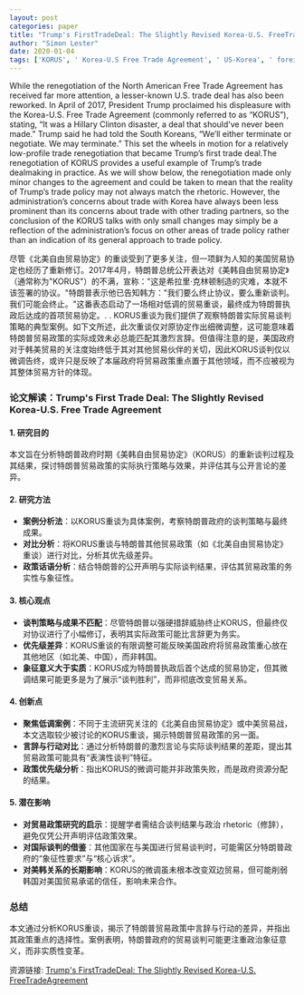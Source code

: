 ```yaml
---
layout: post
categories: paper
title: "Trump's FirstTradeDeal: The Slightly Revised Korea-U.S. FreeTradeAgreement"
author: "Simon Lester"
date: 2020-01-04
tags: ['KORUS', ' Korea-U.S Free Trade Agreement', ' US-Korea', ' foreign relations', ' Trump foreign policy', ' U.S.-Korea', ' Trade Expansion Act of 1962', ' Premium Pricing Policy for Global Innovative Drugs', ' Comprehensive and Progressive Agreement for Trans-Pacific partnership', ' ISDS', ' World Trade Organization', ' WTO']
---
```


While the renegotiation of the North American Free Trade Agreement has received far more attention, a lesser-known U.S. trade deal has also been reworked. In April of 2017, President Trump proclaimed his displeasure with the Korea-U.S. Free Trade Agreement (commonly referred to as “KORUS”), stating, “It was a Hillary Clinton disaster, a deal that should’ve never been made.” Trump said he had told the South Koreans, “We’ll either terminate or negotiate. We may terminate.” This set the wheels in motion for a relatively low-profile trade renegotiation that became Trump’s first trade deal.The renegotiation of KORUS provides a useful example of Trump’s trade dealmaking in practice. As we will show below, the renegotiation made only minor changes to the agreement and could be taken to mean that the reality of Trump’s trade policy may not always match the rhetoric. However, the administration’s concerns about trade with Korea have always been less prominent than its concerns about trade with other trading partners, so the conclusion of the KORUS talks with only small changes may simply be a reflection of the administration’s focus on other areas of trade policy rather than an indication of its general approach to trade policy.

尽管《北美自由贸易协定》的重谈受到了更多关注，但一项鲜为人知的美国贸易协定也经历了重新修订。2017年4月，特朗普总统公开表达对《美韩自由贸易协定》（通常称为"KORUS"）的不满，宣称："这是希拉里·克林顿制造的灾难，本就不该签署的协议。"特朗普表示他已告知韩方："我们要么终止协议，要么重新谈判。我们可能会终止。"这番表态启动了一场相对低调的贸易重谈，最终成为特朗普执政后达成的首项贸易协定。. . KORUS重谈为我们提供了观察特朗普实际贸易谈判策略的典型案例。如下文所述，此次重谈仅对原协定作出细微调整，这可能意味着特朗普贸易政策的实际成效未必总能匹配其激烈言辞。但值得注意的是，美国政府对于韩美贸易的关注度始终低于其对其他贸易伙伴的关切，因此KORUS谈判仅以微调告终，或许只是反映了本届政府将贸易政策重点置于其他领域，而不应被视为其整体贸易方针的体现。

### **论文解读：Trump's First Trade Deal: The Slightly Revised Korea-U.S. Free Trade Agreement**  

#### **1. 研究目的**  
本文旨在分析特朗普政府时期《美韩自由贸易协定》（KORUS）的重新谈判过程及其结果，探讨特朗普贸易政策的实际执行策略与效果，并评估其与公开言论的差异。  

#### **2. 研究方法**  
- **案例分析法**：以KORUS重谈为具体案例，考察特朗普政府的谈判策略与最终成果。  
- **对比分析**：将KORUS重谈与特朗普其他贸易政策（如《北美自由贸易协定》重谈）进行对比，分析其优先级差异。  
- **政策话语分析**：结合特朗普的公开声明与实际谈判结果，评估其贸易政策的务实性与象征性。  

#### **3. 核心观点**  
- **谈判策略与成果不匹配**：尽管特朗普以强硬措辞威胁终止KORUS，但最终仅对协议进行了小幅修订，表明其实际政策可能比言辞更为务实。  
- **优先级差异**：KORUS重谈的有限调整可能反映美国政府将贸易政策重心放在其他地区（如北美、中国），而非韩国。  
- **象征意义大于实质**：KORUS成为特朗普执政后首个达成的贸易协定，但其微调结果可能更多是为了展示“谈判胜利”，而非彻底改变贸易关系。  

#### **4. 创新点**  
- **聚焦低调案例**：不同于主流研究关注的《北美自由贸易协定》或中美贸易战，本文选取较少被讨论的KORUS重谈，揭示特朗普贸易政策的另一面。  
- **言辞与行动对比**：通过分析特朗普的激烈言论与实际谈判结果的差距，提出其贸易政策可能具有“表演性谈判”特征。  
- **政策优先级分析**：指出KORUS的微调可能并非政策失败，而是政府资源分配的结果。  

#### **5. 潜在影响**  
- **对贸易政策研究的启示**：提醒学者需结合谈判结果与政治 rhetoric（修辞），避免仅凭公开声明评估政策效果。  
- **对国际谈判的借鉴**：其他国家在与美国进行贸易谈判时，可能需区分特朗普政府的“象征性要求”与“核心诉求”。  
- **对美韩关系的长期影响**：KORUS的微调虽未根本改变双边贸易，但可能削弱韩国对美国贸易承诺的信任，影响未来合作。  

### **总结**  
本文通过分析KORUS重谈，揭示了特朗普贸易政策中言辞与行动的差异，并指出其政策重点的选择性。案例表明，特朗普政府的贸易谈判可能更注重政治象征意义，而非实质性变革。

资源链接: [Trump's FirstTradeDeal: The Slightly Revised Korea-U.S. FreeTradeAgreement](https://papers.ssrn.com/sol3/papers.cfm?abstract_id=3502409)
